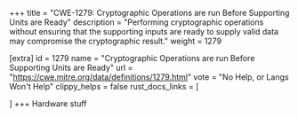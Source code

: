 +++
title = "CWE-1279: Cryptographic Operations are run Before Supporting Units are Ready"
description	= "Performing cryptographic operations without ensuring that the supporting inputs are ready to supply valid data may compromise the cryptographic result."
weight = 1279

[extra]
id = 1279
name = "Cryptographic Operations are run Before Supporting Units are Ready"
url = "https://cwe.mitre.org/data/definitions/1279.html"
vote = "No Help, or Langs Won't Help"
clippy_helps = false
rust_docs_links = [
	
]
+++
Hardware stuff

